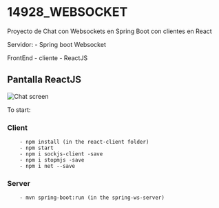 # 14928_WEBSOCKET
Proyecto de Chat con Websockets en Spring Boot con clientes en React

Servidor:
    - Spring boot Websocket

FrontEnd - cliente
    - ReactJS

## Pantalla ReactJS

![Chat screen](img/chat_screen.jpg "Chat screen")

To start:
    
### Client
        - npm install (in the react-client folder)
        - npm start
        - npm i sockjs-client -save
        - npm i stopmjs -save
        - npm i net --save
    
### Server
        - mvn spring-boot:run (in the spring-ws-server)
